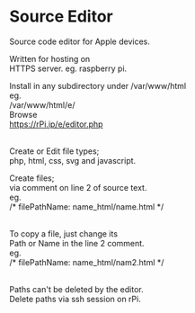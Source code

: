 # Source Editor
Source code editor for Apple devices.

Written for hosting on<br>
HTTPS server. eg. raspberry pi.

Install in any subdirectory under
/var/www/html<br>
eg.<br>
/var/www/html/e/<br>
Browse <br>
https://rPi.ip/e/editor.php<br><br>

Create or Edit file types;<br>
php, html, css, svg and javascript.<br>

Create files; <br>
via comment on line 2 of source text.<br>
eg. <br>
/* filePathName: name_html/name.html */<br><br>

To copy a file, just change its<br>
Path or Name in the line 2 comment.<br>
eg.<br>
/* filePathName: name_html/nam2.html */<br><br>

Paths can't be deleted by the editor.<br>
Delete paths via ssh session on rPi.<br><br> 
